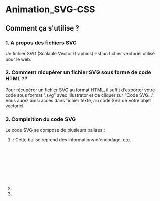 # Animation_SVG-CSS
## Comment ça s'utilise ?
### 1. A propos des fichiers SVG 
Un fichier SVG (Scalable Vector Graphics) est un fichier vectoriel utilisé pour le web. 
### 2. Comment récupérer un fichier SVG sous forme de code HTML ?? 
Pour récupérer un fichier SVG au format HTML, il suffit d'exporter votre code sous format ".svg" avec Illustrator et de cliquer sur "Code SVG...". Vous aurez ainsi accès dans fichier texte, au code SVG de votre objet vectoriel.
### 3. Compisition du code SVG
Le code SVG se compose de plusieurs balises : 
1. <?xml> : Cette balise reprend des informations d'encodage, etc. 
2. <svg> :  Balise reprenant les informations générales de votre vecteur (nom du calque, position,...) ainsi que des attributs xmls faisant renvoyant à des pages w3c. 
3. <style> : Permet d'incorporer vos couleurs dans vos illustrations avec la propriété "fill". Propre aux svg. Les classes définies permettant de coloriser vos illustrations s'intitulent "st". Vous les retrouverez dans les balises dessinant vos formes. 
4. <g>** : Balise regroupant les éléments que vous avez groupé dans votre fichier Illustrator
5. <polygon> : Balise indiquant que votre forme est un polygone (forme créé avec l'outil polygone d'Illustrator).
6. <path> : Balise indiquant que votre forme est un tracé que vous avez dessiné "vous-meme".

Vous remarquerez que vos balises <polygon> et <path> sont respectivement composés d'attributs "points" et "d". Ces attributs ont en valeur une longue série de chiffres. Il s'agit en fait des coordonnées vectorielles qui permettent à HTML de retracer vos formes. Il vaut donc mieux laisser ces valeurs tranquilles sous peine de voir votre illustation déformée. 

### 4. Sélecteurs CSS du code SVG
Pour pouvoir animer un fichier SVG, le plus intéressant sera donc d'animer les balises composant le SVG. Il faudra ainsi cibler les balises <polygon> ou <path> en CSS. Pour repérer plus facilement les composants de votre SVG, il est recommandé de les nommer dans votre fichier Illustrator. Ainsi, vous pourrez les reconnaitre via les valeurs de leur attributs "id" respectifs. 
  
Vous pourrez dès lors cibler vos tracés et formes via les sélecteur CSS. Si, via un même sélecteur vous voulez cibler plusieurs éléments, il est également possible de rajouter des classes à vos tracés.

### 5. Animation du SVG avec @KeyFrames et :hover
Une fois vos sélecteurs couchés sur votre CSS, il vous suffit de les animer comme n'importe quel autre élément HTML ! 
Vous pouvez réaliser des animations lors d'un survol avec :hover, etc. 
Pour une animation "automatique", utilisez la baliser @KeyFrames. 

Vous pouvez réaliser des animations différentes pour chaque tracé de votre fichier vectoriel. 

Attention, si vous voulez changer la couleur de fond, il faut bien utiliser la propriété "fill" et non "background". 

### 6. Exemple (En SASS)
On réalise l'animation de changement de couleur de fond

        @keyframes changecolor {
           0%   {
             fill : #fcacac;
           }
           25%  {
             fill : #ac9ded;
           }
          75%  {
            fill : #befab9;
          }
         100% {
          fill : #fcacac;
          }
        }

On réalise l'animation de mouvement

        @keyframes movesvg { 
           0%   {
            transform: translateY(0);
            }
          50%  {
            transform: translateY(30px);
          }
          100% {
            transform: translateY(0);
          }
        }

On cible le fichier vectoriel et les tracés. ON applique ensuite les animations

        #jean_logo{ /* On cible l'élément SVG et on lui applique l'annimation de mouvement avec 'animation: movesvg 2s infinite;' */
            width: 500px; /* On défini la largeur du SVG à 500px */
            animation: movesvg 2s infinite; 
             /* On cible les tracés/polygon et on leur applique l'annimation de changement de couleurs avec des timings différents avec 'animation: changecolor 3s infinite; */
            polygon{
                fill : white;
                animation: changecolor 2s infinite; 
            }
           ' 
            path:nth-of-type(1){
                animation: changecolor 3s infinite; 
                fill : white;
            }
            path:nth-of-type(2){
                fill : white;
                animation: changecolor 4s infinite; 
        }
